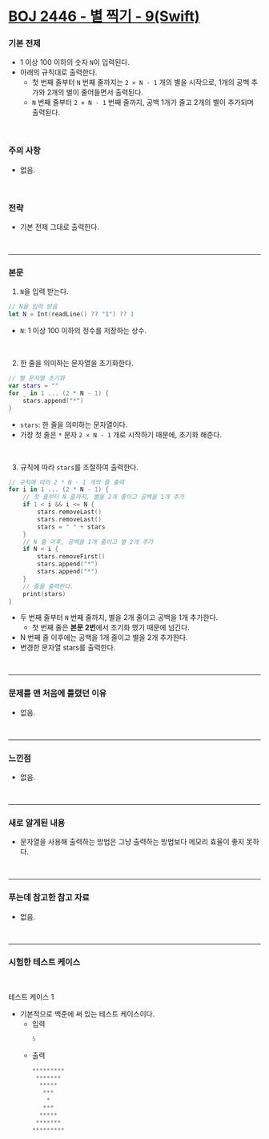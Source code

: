 # [BOJ 2446 - 별 찍기 - 9(Swift)](https://www.acmicpc.net/problem/2446)

### 기본 전제<br/>
 - 1 이상 100 이하의 숫자 `N`이 입력된다.<br/>
 - 아래의 규칙대로 출력한다.<br/>
    - 첫 번째 줄부터 `N` 번째 줄까지는 `2 × N - 1` 개의 별을 시작으로, 1개의 공백 추가와 2개의 별이 줄어들면서 출력된다.<br/>
    - `N` 번째 줄부터 `2 × N - 1` 번째 줄까지, 공백 1개가 줄고 2개의 별이 추가되며 출력된다.<br/>
<br/>

### 주의 사항<br/>
 - 없음.<br/>
<br/>

### 전략<br/>
 - 기본 전제 그대로 출력한다.<br/>
<br/>

---
### 본문<br/>

1. `N`을 입력 받는다.<br/>
```Swift
// N을 입력 받음
let N = Int(readLine() ?? "1") ?? 1
```
 - `N`: 1 이상 100 이하의 정수를 저장하는 상수.<br/>
 <br/>
 
2. 한 줄을 의미하는 문자열을 초기화한다.<br/>
```Swift
// 별 문자열 초기화
var stars = ""
for _ in 1 ... (2 * N - 1) {
    stars.append("*")
}
```
 - `stars`: 한 줄을 의미하는 문자열이다.<br/>
 - 가장 첫 줄은 `*` 문자 `2 × N - 1` 개로 시작하기 때문에, 초기화 해준다.<br/>
 <br/>
 
3. 규칙에 따라 `stars`를 조절하여 출력한다.<br/>
```Swift
// 규칙에 따라 2 * N - 1 개의 줄 출력
for i in 1 ... (2 * N - 1) {
    // 첫 줄부터 N 줄까지, 별을 2개 줄이고 공백을 1개 추가
    if 1 < i && i <= N {
        stars.removeLast()
        stars.removeLast()
        stars = " " + stars
    }
    // N 줄 이후, 공백을 1개 줄이고 별 2개 추가
    if N < i {
        stars.removeFirst()
        stars.append("*")
        stars.append("*")
    }
    // 줄을 출력한다.
    print(stars)
}
```
 - 두 번째 줄부터 `N` 번째 줄까지, 별을 2개 줄이고 공백을 1개 추가한다.<br/>
    - 첫 번째 줄은 **본문 2번**에서 초기화 했기 때문에 넘긴다.<br/>
 - N 번째 줄 이후에는 공백을 1개 줄이고 별을 2개 추가한다.<br/>
 - 변경한 문자열 stars를 출력한다.<br/>
 <br/>

---
### 문제를 맨 처음에 틀렸던 이유<br/>
- 없음.<br/>
<br/>

---
### 느낀점<br/>
- 없음.<br/>
<br/>

---
### 새로 알게된 내용<br/>
- 문자열을 사용해 출력하는 방법은 그냥 출력하는 방법보다 메모리 효율이 좋지 못하다.<br/>
<br/>

--- 
### 푸는데 참고한 참고 자료<br/>
- 없음.<br/>
<br/>

---
### 시험한 테스트 케이스
<br/>

테스트 케이스 1<br/>
- 기본적으로 백준에 써 있는 테스트 케이스이다.<br/>
    - 입력
        ```Swift
        5
        ```
    - 출력
        ```Swift
        *********
         *******
          *****
           ***
            *
           ***
          *****
         *******
        *********
        ```
<br/>
